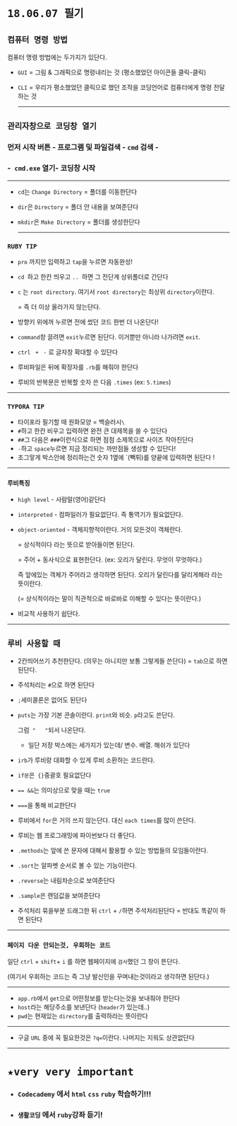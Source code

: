 # `18.06.07 필기`

## `컴퓨터 명령 방법`

컴퓨터 명령 방법에는 두가지가 있단다.

- `GUI` = 그림 & 그래픽으로 명령내리는 것 (평소했었던 아이콘들 클릭-클릭)

- `CLI` = 우리가 평소했었던 클릭으로 했던 조작을 코딩언어로 컴퓨터에게 명령 전달하는 것

  

  -----------------------------------------------

  

## `관리자창으로 코딩창 열기`

### 먼저 시작 버튼 - 프로그램 및 파일검색 - `cmd` 검색 - 

### -` cmd.exe` 열기- 코딩창 시작



-----------------------------------------



- `cd`는 `Change Directory` = 폴더를 이동한단다

- `dir`은 `Directory` = 폴더 안 내용을 보여준단다

- `mkdir`은 `Make Directory` = 폴더를 생성한단다

  

  ----------------------------------------------

  

### `RUBY TIP`

- `pro` 까지만 입력하고 `tap`을 누르면 자동완성!

- `cd `하고 한칸 띄우고 `.. `하면 그 전단계 상위폴더로 간단다

- `c` 는 `root directory`. 여기서 `root directory`는 최상위  `directory`이란다.  

  = 즉 더 이상 올라가지 않는단다.

- 방향키 위에꺼 누르면 전에 썼던 코드 한번 더 나온단다!

- `command`창 끌려면 `exit`누르면 된단다.  이거뿐만 아니라 나가려면 `exit`.

- `ctrl` ` +` ` -` 로 글자창 확대할 수 있단다

- 루비파일은 뒤에 확장자를 `.rb`를 해줘야 한단다

- 루비의 반복문은 반복할 숫자 쓴 다음 `.times` (ex: `5.times`) 



--------------------------------------------------



### `TYPORA TIP`

- 타이포라 필기할 때 원화모양 = 백슬러시`\`
- `#`하고 한칸 비우고 입력하면 완전 큰 대제목을 쓸 수 있단다
- `##`그 다음은 `###`이런식으로 하면 점점 소제목으로 사이즈 작아진단다
- `-`하고 `space`누르면 지금 정리되는 까만점들 생성할 수 있단다!
- 조그맣게 박스안에 정리하는건 숫자 1옆에 `(빽튀)를 양끝에 입력하면 된단다 !



--------------------------------------------



### `루비특징`

- `high level` - 사람말(영어)같단다

- `interpreted` - 컴파일러가 필요없단다. 즉 통역기가 필요없단다.

- `object-oriented` - 객체지향적이란다. 거의 모든것이 객체란다. 

  = 상식적이다 라는 뜻으로 받아들이면 된단다. 

  = 주어 + 동사식으로 표현한단다.  (ex: 오리가 달린다. 무엇이 무엇하다.)

  즉 앞에있는 객체가 주어라고 생각하면 된단다.  오리가 달린다를 달리게해라 라는 뜻이란다. 

  (= 상식적이라는 말이 직관적으로 바로바로 이해할 수 있다는 뜻이란다.)

- 비교적 사용하기 쉽단다.



-------------------------------------------



## `루비 사용할 때`



- 2칸띄어쓰기  추천한단다.  (의무는 아니지만 보통 그렇게들 쓴단다) = `tab`으로 하면 된단다.

- 주석처리는 `#`으로 하면 된단다

- `;`세미콜론은 없어도 된단다

- `puts`는 가장 기본 콘솔이란다.  `print`와 비슷.  `p`라고도 쓴단다. 

  그럼` "   "`되서 나온단다.

  - 일단 저장 박스에는 세가지가 있는데/ 변수. 배열. 해쉬가 있단다

- `irb`가 루비랑 대화할 수 있게 루비 소환하는 코드란다.
- `if문`은` {}`중괄호 필요없단다
- `== &&`는 의미상으로 맞을 때는 `true` 
- `===`을 통해 비교한단다
- 루비에서 `for`은 거의 쓰지 않는단다.  대신 `each times`를 많이 쓴단다.
- 루비는 웹 프로그래밍에 파이썬보다 더 좋단다.
- `.methods`는 앞에 쓴  문자에 대해서 활용할 수 있는 방법들의 모임들이란다.
- `.sort`는 알파벳 순서로 볼 수 있는 기능이란다.
- `.reverse`는 내림차순으로 보여준단다
- `.sample`은 랜덤값을 보여준단다
- 주석처리 묶을부분 드래그한 뒤  `ctrl` + `/`하면 주석처리된단다 = 반대도 똑같이 하면 된단다



-----------------------------------------------



### `페이지 다운 안되는것, 우회하는 코드`

일단 `ctrl` + `shift`+ `i` 를 하면 웹페이지에 `검사`했던 그 창이 뜬단다.

(여기서 우회하는 코드는 즉 그냥 발신인을 꾸며내는것이라고 생각하면 된단다.)



--------------------------------------



- `app.rb`에서 `get`으로 어떤정보를 받는다는것을 보내줘야 한단다
- `host`라는 해당주소를 보낸단다 (`header`가 있는데..)
- `pwd`는 현재있는 `directory`를 출력하라는 뜻이란다



--------------------------------------------



- 구글 `URL` 중에 꼭 필요한것은 `?q=`이란다. 나머지는 지워도 상관없단다



----------------------------------------------------------



# `★very very important`

- ### `Codecademy` 에서 `html` `css` `ruby` 학습하기!!!

- ### `생활코딩` 에서 `ruby`강좌 듣기!

